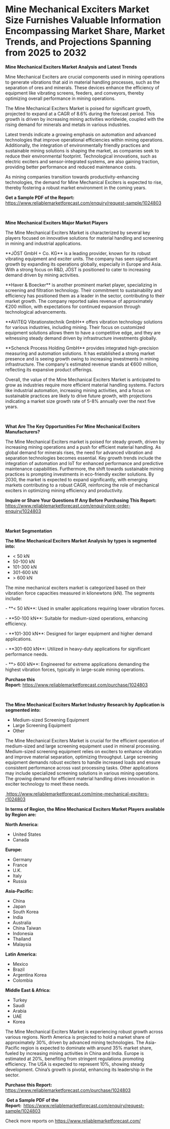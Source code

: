 <p><h1>Mine Mechanical Exciters Market Size Furnishes Valuable Information Encompassing Market Share, Market Trends, and Projections Spanning from 2025 to 2032</h1></p><p><strong>Mine Mechanical Exciters Market Analysis and Latest Trends</strong></p>
<p><p>Mine Mechanical Exciters are crucial components used in mining operations to generate vibrations that aid in material handling processes, such as the separation of ores and minerals. These devices enhance the efficiency of equipment like vibrating screens, feeders, and conveyors, thereby optimizing overall performance in mining operations. </p><p>The Mine Mechanical Exciters Market is poised for significant growth, projected to expand at a CAGR of 8.6% during the forecast period. This growth is driven by increasing mining activities worldwide, coupled with the rising demand for minerals and metals in various industries. </p><p>Latest trends indicate a growing emphasis on automation and advanced technologies that improve operational efficiencies within mining operations. Additionally, the integration of environmentally friendly practices and sustainable mining solutions is shaping the market, as companies seek to reduce their environmental footprint. Technological innovations, such as electric exciters and sensor-integrated systems, are also gaining traction, providing better performance and reduced maintenance costs. </p><p>As mining companies transition towards productivity-enhancing technologies, the demand for Mine Mechanical Exciters is expected to rise, thereby fostering a robust market environment in the coming years.</p></p>
<p><strong>Get a Sample PDF of the Report:&nbsp;</strong> <a href="https://www.reliablemarketforecast.com/enquiry/request-sample/1024803?utm_campaign=2413&utm_medium=2&utm_source=Github&utm_content=ia&utm_term=08032025&utm_id=mine-mechanical-exciters">https://www.reliablemarketforecast.com/enquiry/request-sample/1024803</a></p>
<p>&nbsp;</p>
<p><strong>Mine Mechanical Exciters Major Market Players</strong></p>
<p><p>The Mine Mechanical Exciters Market is characterized by several key players focused on innovative solutions for material handling and screening in mining and industrial applications. </p><p>**JÖST GmbH + Co. KG** is a leading provider, known for its robust vibrating equipment and exciter units. The company has seen significant growth by expanding its operations globally, especially in Europe and Asia. With a strong focus on R&D, JÖST is positioned to cater to increasing demand driven by mining activities.</p><p>**Haver & Boecker** is another prominent market player, specializing in screening and filtration technology. Their commitment to sustainability and efficiency has positioned them as a leader in the sector, contributing to their market growth. The company reported sales revenue of approximately €200 million, with expectations for continued expansion through technological advancements.</p><p>**AViTEQ Vibrationstechnik GmbH** offers vibration technology solutions for various industries, including mining. Their focus on customized equipment solutions allows them to have a competitive edge, and they are witnessing steady demand driven by infrastructure investments globally.</p><p>**Schenck Process Holding GmbH** provides integrated high-precision measuring and automation solutions. It has established a strong market presence and is seeing growth owing to increasing investments in mining infrastructure. The company's estimated revenue stands at €600 million, reflecting its expansive product offerings.</p><p>Overall, the value of the Mine Mechanical Exciters Market is anticipated to grow as industries require more efficient material handling systems. Factors like industrial automation, increasing mining activities, and a focus on sustainable practices are likely to drive future growth, with projections indicating a market size growth rate of 5-8% annually over the next five years.</p></p>
<p>&nbsp;</p>
<p><strong>What Are The Key Opportunities For Mine Mechanical Exciters Manufacturers?</strong></p>
<p><p>The Mine Mechanical Exciters market is poised for steady growth, driven by increasing mining operations and a push for efficient material handling. As global demand for minerals rises, the need for advanced vibration and separation technologies becomes essential. Key growth trends include the integration of automation and IoT for enhanced performance and predictive maintenance capabilities. Furthermore, the shift towards sustainable mining practices is prompting investments in eco-friendly exciter solutions. By 2030, the market is expected to expand significantly, with emerging markets contributing to a robust CAGR, reinforcing the role of mechanical exciters in optimizing mining efficiency and productivity.</p></p>
<p><strong>Inquire or Share Your Questions If Any Before Purchasing This Report:</strong> <a href="https://www.reliablemarketforecast.com/enquiry/pre-order-enquiry/1024803?utm_campaign=2413&utm_medium=2&utm_source=Github&utm_content=ia&utm_term=08032025&utm_id=mine-mechanical-exciters">https://www.reliablemarketforecast.com/enquiry/pre-order-enquiry/1024803</a></p>
<p>&nbsp;</p>
<p><strong>Market Segmentation</strong></p>
<p><strong>The Mine Mechanical Exciters Market Analysis by types is segmented into:</strong></p>
<p><ul><li>< 50 kN</li><li>50-100 kN</li><li>101-300 kN</li><li>301-600 kN</li><li>> 600 kN</li></ul></p>
<p><p>The mine mechanical exciters market is categorized based on their vibration force capacities measured in kilonewtons (kN). The segments include: </p><p>- **< 50 kN**: Used in smaller applications requiring lower vibration forces.</p><p>- **50-100 kN**: Suitable for medium-sized operations, enhancing efficiency.</p><p>- **101-300 kN**: Designed for larger equipment and higher demand applications.</p><p>- **301-600 kN**: Utilized in heavy-duty applications for significant performance needs.</p><p>- **> 600 kN**: Engineered for extreme applications demanding the highest vibration forces, typically in large-scale mining operations.</p></p>
<p><strong>Purchase this Report:&nbsp;</strong><a href="https://www.reliablemarketforecast.com/purchase/1024803?utm_campaign=2413&utm_medium=2&utm_source=Github&utm_content=ia&utm_term=08032025&utm_id=mine-mechanical-exciters">https://www.reliablemarketforecast.com/purchase/1024803</a></p>
<p>&nbsp;</p>
<p><strong>The Mine Mechanical Exciters Market Industry Research by Application is segmented into:</strong></p>
<p><ul><li>Medium-sized Screening Equipment</li><li>Large Screening Equipment</li><li>Other</li></ul></p>
<p><p>The Mine Mechanical Exciters Market is crucial for the efficient operation of medium-sized and large screening equipment used in mineral processing. Medium-sized screening equipment relies on exciters to enhance vibration and improve material separation, optimizing throughput. Large screening equipment demands robust exciters to handle increased loads and ensure consistent performance across vast processing tasks. Other applications may include specialized screening solutions in various mining operations. The growing demand for efficient material handling drives innovation in exciter technology to meet these needs.</p></p>
<p><a href="https://www.reliablemarketforecast.com/mine-mechanical-exciters-r1024803?utm_campaign=2413&utm_medium=2&utm_source=Github&utm_content=ia&utm_term=08032025&utm_id=mine-mechanical-exciters">&nbsp;https://www.reliablemarketforecast.com/mine-mechanical-exciters-r1024803</a></p>
<p><strong>In terms of Region, the Mine Mechanical Exciters Market Players available by Region are:</strong></p>
<p>
    <p> <strong> North America: </strong>
        <ul>
            <li>United States</li>
            <li>Canada</li>
        </ul>
        </p> 
    <p> <strong> Europe: </strong>
        <ul>
            <li>Germany</li>
            <li>France</li>
            <li>U.K.</li>
            <li>Italy</li>
            <li>Russia</li>
        </ul>
        </p> 
    <p> <strong> Asia-Pacific: </strong>
        <ul>
            <li>China</li>
            <li>Japan</li>
            <li>South Korea</li>
            <li>India</li>
            <li>Australia</li>
            <li>China Taiwan</li>
            <li>Indonesia</li>
            <li>Thailand</li>
            <li>Malaysia</li>
        </ul>
        </p> 
    <p> <strong> Latin America: </strong>
        <ul>
            <li>Mexico</li>
            <li>Brazil</li>
            <li>Argentina Korea</li>
            <li>Colombia</li>
        </ul>
        </p> 
    <p> <strong> Middle East & Africa: </strong>
        <ul>
            <li>Turkey</li>
            <li>Saudi</li>
            <li>Arabia</li>
            <li>UAE</li>
            <li>Korea</li>
        </ul>
    </p>
    </p>
<p><p>The Mine Mechanical Exciters Market is experiencing robust growth across various regions. North America is projected to hold a market share of approximately 30%, driven by advanced mining technologies. The Asia-Pacific region is expected to dominate with around 35% market share, fueled by increasing mining activities in China and India. Europe is estimated at 20%, benefiting from stringent regulations promoting efficiency. The USA is expected to represent 10%, showing steady development. China’s growth is pivotal, enhancing its leadership in the sector.</p></p>
<p><strong>Purchase this Report: </strong><a href="https://www.reliablemarketforecast.com/purchase/1024803?utm_campaign=2413&utm_medium=2&utm_source=Github&utm_content=ia&utm_term=08032025&utm_id=mine-mechanical-exciters">https://www.reliablemarketforecast.com/purchase/1024803</a></p>
<p>&nbsp;<strong>Get a Sample PDF of the Report:&nbsp;&nbsp;</strong><a href="https://www.reliablemarketforecast.com/enquiry/request-sample/1024803?utm_campaign=2413&utm_medium=2&utm_source=Github&utm_content=ia&utm_term=08032025&utm_id=mine-mechanical-exciters">https://www.reliablemarketforecast.com/enquiry/request-sample/1024803</a></p>
<p><strong></strong></p>
<p>Check more reports on <a href="https://www.reliablemarketforecast.com/?utm_campaign=2413&utm_medium=2&utm_source=Github&utm_content=ia&utm_term=08032025&utm_id=mine-mechanical-exciters">https://www.reliablemarketforecast.com/</a></p>